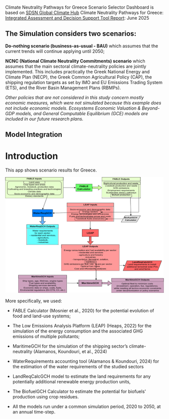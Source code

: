 Climate Neutrality Pathways for Greece Scenario Selector Dashboard is based on <a href="https://www.unsdsn.org/our-work/sdsn-global-climate-hub">SDSN Global Climate Hub</a> Climate Neutrality Pathways for Greece: <a href="https://unsdsn.globalclimatehub.org/wp-content/uploads/2025/06/REPORT_GCHmodels_SDSNscenario_Greece__2.pdf">Integrated Assessment and Decision Support Tool Report</a>: June 2025

## The Simulation considers two scenarios: 

**Do-nothing scenario (business-as-usual - BAU)** which assumes that the current trends will continue applying until 2050; 

**NCNC (National Climate Neutrality Commitments) scenario** which assumes that the main sectoral climate-neutrality policies are jointly implemented. This includes practically the Greek National Energy and Climate Plan (NECP), the Greek Common Agricultural Policy (CAP), the shipping regulation targets as set by IMO and EU Emissions Trading System (ETS), and the River Basin Management Plans (RBMPs).

*Other policies that are not considered in this study concern mostly economic measures, which were not simulated because this example does not include economic models.
Ecosystems Economic Valuation & Beyond-GDP models, and General Computable Equilibrium (GCE) models are included in our future research plans.*

## Model Integration

# Introduction

This app shows scenario results for Greece.

<p align="center">
  <img src="https://raw.githubusercontent.com/mevit8/sdsn_cnp_gr/main/content/modelling_flowchart.png" width="800">
</p>

More specifically, we used:

- FABLE Calculator (Mosnier et al., 2020) for the potential evolution of food and land-use systems; 

- The Low Emissions Analysis Platform (LEAP) (Heaps, 2022) for the simulation of the energy consumption and the associated GHG emissions of multiple pollutants; 

- MaritimeGCH for the simulation of the shipping sector’s climate-neutrality (Alamanos, Koundouri, et al., 2024)

- WaterRequirements accounting tool (Alamanos & Koundouri, 2024) for the estimation of the water requirements of the studied sectors

- LandReqCalcGCH model to estimate the land requirements for any potentially additional renewable energy production units,

- The BiofuelGCH Calculator to estimate the potential for biofuels' production using crop residues.

- All the models run under a common simulation period, 2020 to 2050, at an annual time-step. 
